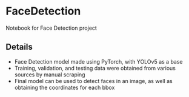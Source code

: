 # FaceDetection
Notebook for Face Detection project
## Details
- Face Detection model made using PyTorch, with YOLOv5 as a base
- Training, validation, and testing data were obtained from various sources by manual scraping
- Final model can be used to detect faces in an image, as well as obtaining the coordinates for each bbox
